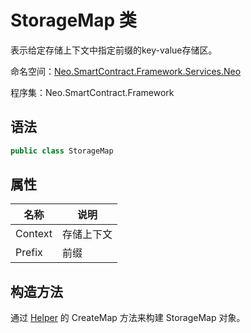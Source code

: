 # StorageMap 类

表示给定存储上下文中指定前缀的key-value存储区。

命名空间：[Neo.SmartContract.Framework.Services.Neo](../neo.md)

程序集：Neo.SmartContract.Framework

## 语法

```c#
public class StorageMap
```

## 属性

| 名称    | 说明       |
| ------- | ---------- |
| Context | 存储上下文 |
| Prefix  | 前缀       |

## 构造方法

通过 [Helper](Helper.md) 的 CreateMap 方法来构建 StorageMap 对象。
